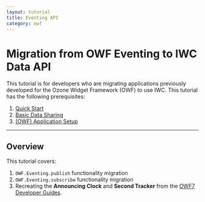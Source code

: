 ```yaml
---
layout: tutorial
title: Eventing API 
category: owf
---
```

# Migration from OWF Eventing to IWC Data API
This tutorial is for developers who are migrating applications previously developed for the Ozone Widget Framework (OWF)
to use IWC. This tutorial has the following prerequisites:

  1. [Quick Start](index.html)
  2. [Basic Data Sharing](01_dataApi.html)
  3. [(OWF) Application Setup](10_owfInit.md)
  
***

## Overview
This tutorial covers:

  1. `OWF.Eventing.publish` functionality migration
  2. `OWF.Eventing.subscribe` functionality migration
  3. Recreating the **Announcing Clock** and **Second Tracker** from the [OWF7 Developer Guides](https://github.com/ozoneplatform/owf-framework/wiki/OWF-7-Developer-Adding-Eventing-API-to-Widget).
